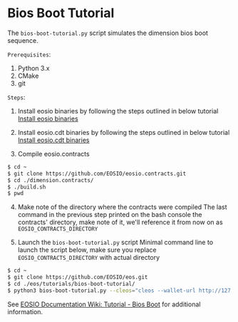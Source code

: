 # Bios Boot Tutorial

The `bios-boot-tutorial.py` script simulates the dimension bios boot sequence.

``Prerequisites``:

1. Python 3.x
2. CMake
3. git

``Steps``:

1. Install eosio binaries by following the steps outlined in below tutorial
[Install eosio binaries](https://github.com/EOSIO/eos#mac-os-x-brew-install)

2. Install eosio.cdt binaries by following the steps outlined in below tutorial
[Install eosio.cdt binaries](https://github.com/EOSIO/eosio.cdt#binary-releases)

3. Compile eosio.contracts

```bash
$ cd ~
$ git clone https://github.com/EOSIO/eosio.contracts.git
$ cd ./dimension.contracts/
$ ./build.sh
$ pwd

```

4. Make note of the directory where the contracts were compiled
The last command in the previous step printed on the bash console the contracts' directory, make note of it, we'll reference it from now on as `EOSIO_CONTRACTS_DIRECTORY`

5. Launch the `bios-boot-tutorial.py` script
Minimal command line to launch the script below, make sure you replace `EOSIO_CONTRACTS_DIRECTORY` with actual directory

```bash
$ cd ~
$ git clone https://github.com/EOSIO/eos.git
$ cd ./eos/tutorials/bios-boot-tutorial/
$ python3 bios-boot-tutorial.py --cleos="cleos --wallet-url http://127.0.0.1:6666 " --nodeos=nodeos --keosd=keosd --contracts-dir="/EOSIO_CONTRACTS_DIRECTORY/" -a

```

See [EOSIO Documentation Wiki: Tutorial - Bios Boot](https://github.com/EOSIO/eos/wiki/Tutorial-Bios-Boot-Sequence) for additional information.